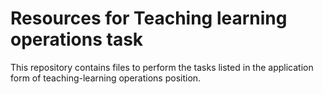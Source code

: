 # Resources for Teaching learning operations task

This repository contains files to perform the tasks listed in the application form of teaching-learning operations position.
